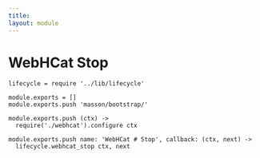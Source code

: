 ```yaml
---
title: 
layout: module
---
```


# WebHCat Stop

    lifecycle = require '../lib/lifecycle'

    module.exports = []
    module.exports.push 'masson/bootstrap/'

    module.exports.push (ctx) ->
      require('./webhcat').configure ctx

    module.exports.push name: 'WebHCat # Stop', callback: (ctx, next) ->
      lifecycle.webhcat_stop ctx, next
